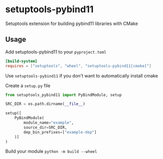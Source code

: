 # setuptools-pybind11
Setuptools extension for building pybind11 libraries with CMake

## Usage
Add setuptools-pybind11 to your `pyproject.toml`
```toml
[build-system]
requires = ["setuptools", "wheel", "setuptools-pybind11[cmake]"]
```

Use `setuptools-pybind11` if you don't want to automatically install cmake

Create a `setup.py` file
```py
from setuptools_pybind11 import PyBindModule, setup

SRC_DIR = os.path.dirname(__file__)

setup([
    PyBindModule(
        module_name="example",
        source_dir=SRC_DIR,
        dep_bin_prefixes=["example-dep"]
    )]
)
```

Build your module
`python -m build --wheel`